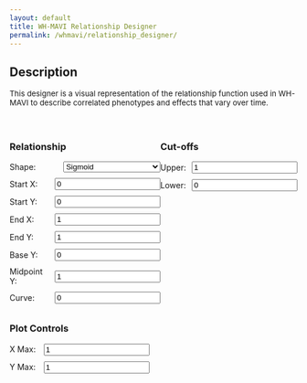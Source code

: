 ```yaml
---
layout: default
title: WH-MAVI Relationship Designer
permalink: /whmavi/relationship_designer/
---
```


## Description
<div style="font-size: 0.95em;">This designer is a visual representation of the relationship function used in WH-MAVI to describe correlated phenotypes and effects that vary over time.<br><br></div>

<script src="https://cdn.jsdelivr.net/npm/chart.js"></script>

<style>

  h3 {
      text-align: left;
  }
  
  #controls {
    margin-top: 20px;
  }
  
  .control-group {
    margin-bottom: 10px;
    display: flex;
    align-items: center;
  }
  
  .control-group label {
    flex: 1;
    margin-right: 10px;
  }
  
  .control-group select {
    flex: 2;
  }

  .noncontrol-group {
    margin-bottom: 10px;
  }

  .noncontrol-group label {
    margin-right: 10px;
  }
  
  @media (max-width: 768px) {

    h3 {
        text-align: center;
    }
    
      .control-group {
          flex-direction: column;
      }
  
      .control-group label {
          margin-right: 0;
          margin-bottom: 5px;
      }
  
      .control-group input[type="number"],
      .control-group select {
        flex: none;
        width: 95%;
      }
  }  

  .hidden {
    display: none;
  }
</style>

<canvas id="relationshipChart" width="800" height="400"></canvas>

<div id="controls" style="display: flex; justify-content: space-between;">
  <div id="relationship-controls">
    <h3>Relationship</h3>
    <div class="control-group">
      <label for="shape">Shape:</label>
      <select id="shape" onchange="toggleInputs('1')">
        <option value="sigmoid">Sigmoid</option>
        <option value="tradeoff">Trade-off</option>
        <option value="linear">Linear</option>
      </select>
    </div>
    <div class="control-group" id="start-x">
      <label for="start-x">Start X:</label>
      <input type="number" id="start-x-value" value="0" step="0.01">
    </div>
    <div class="control-group" id="start-y">
      <label for="start-y">Start Y:</label>
      <input type="number" id="start-y-value" value="0" step="0.01">
    </div>
    <div class="control-group"  id="end-x">
      <label for="end-x">End X:</label>
      <input type="number" id="end-x-value" value="1" step="0.01">
    </div>
    <div class="control-group" id="end-y">
      <label for="end-y">End Y:</label>
      <input type="number" id="end-y-value" value="1" step="0.01">
    </div>
    <div class="control-group"  id="base-y">
      <label for="base-y">Base Y:</label>
      <input type="number" id="base-y-value" value="0" step="0.01">
    </div>
    <div class="control-group" id="mid-y">
      <label for="mid-y">Midpoint Y:</label>
      <input type="number" id="mid-y-value" value="1" step="0.01">
    </div>
    <div class="control-group" id="curve">
      <label for="curve">Curve:</label>
      <input type="number" id="curve-value" value="0" step="0.1">
    </div>
  </div>

  <div id="cutoff-controls">
    <h3>Cut-offs</h3>
    <div class="control-group" id="plateau-upper">
      <label for="plateau-upper-value">Upper:</label>
      <input type="number" id="plateau-upper-value" value="1" step="0.01">
    </div>
    <div class="control-group" id="plateau-lower">
      <label for="plateau-lower-value">Lower:</label>
      <input type="number" id="plateau-lower-value" value="0" step="0.01">
    </div>
  </div>
</div>

<div id="controls" style="margin-top: 20px;">
  <h3>Plot Controls</h3>
  <div class="noncontrol-group">
    <label for="xmax">X Max:</label>
    <input type="number" id="xmax" value="1" step="0.01">
  </div>
  <div class="noncontrol-group">
    <label for="ymax">Y Max:</label>
    <input type="number" id="ymax" value="1" step="0.01">
  </div>
</div>

<script>
function toggleInputs() {
  const shape = document.getElementById('shape').value;
  const start_y = document.getElementById('start-y');
  const start_x = document.getElementById('start-x');
  const end_y = document.getElementById('end-y');
  const end_x = document.getElementById('end-x');
  const base_y = document.getElementById('base-y');
  const midpoint_y = document.getElementById('mid-y');
  const curve = document.getElementById('curve');
  const upper_plateau = document.getElementById('plateau-upper');
  const lower_plateau = document.getElementById('plateau-lower');

  if (shape === 'sigmoid') {
    start_y.classList.remove('hidden');
    start_x.classList.remove('hidden');
    end_y.classList.remove('hidden');
    end_x.classList.remove('hidden');
    base_y.classList.add('hidden');
    midpoint_y.classList.add('hidden');
    curve.classList.add('hidden');
    upper_plateau.classList.remove('hidden');
    lower_plateau.classList.remove('hidden');
  } else if (shape === 'tradeoff') {
    start_y.classList.add('hidden');
    start_x.classList.remove('hidden');
    end_y.classList.add('hidden');
    end_x.classList.remove('hidden');
    base_y.classList.remove('hidden');
    midpoint_y.classList.remove('hidden');
    curve.classList.add('hidden');
    upper_plateau.classList.remove('hidden');
    lower_plateau.classList.remove('hidden');
  } else if (shape === 'linear') {
    start_y.classList.remove('hidden');
    start_x.classList.remove('hidden');
    end_y.classList.remove('hidden');
    end_x.classList.remove('hidden');
    base_y.classList.add('hidden');
    midpoint_y.classList.add('hidden');
    curve.classList.remove('hidden');
    upper_plateau.classList.remove('hidden');
    lower_plateau.classList.remove('hidden');
  }
}

document.addEventListener('DOMContentLoaded', function() {
  toggleInputs();
  document.getElementById('shape').addEventListener('change', toggleInputs);
});
</script>

<script>
let chart;

function calculateRelationship(x, shape, start_y, end_y, start_x, end_x, base_y, mid_y, curve, plateau_upper, plateau_lower) {
  let yValues = [];

  if (shape === "sigmoid") {
    let steepness = 10 / (end_x - start_x);
    let inflection = (start_x + end_x) / 2;

    x.forEach(xi => {
      let y = start_y + (end_y - start_y) / (1 + Math.exp(-steepness * (xi - inflection)));
      yValues.push(y);
    });
  }

  if (shape === "tradeoff") {
    let mu = (start_x + end_x) / 2;
    let sigma = (end_x - start_x) / 8;

    x.forEach(xi => {
      let exponent = -Math.pow((xi - mu), 2) / (2 * Math.pow(sigma, 2));
      let y = base_y + (mid_y - base_y) * Math.exp(exponent);
      yValues.push(y);
    });
  }

  if (shape === "linear") {
    if (curve === 0) {
        let slope = (end_y - start_y) / (end_x - start_x);
        x.forEach(xi => {
            let y = start_y + slope * (xi - start_x);
            yValues.push(y);
        });
    } else {
        let A = (end_y - start_y) / (Math.exp(curve * end_x) - Math.exp(curve * start_x));
        let B = start_y - A * Math.exp(curve * start_x);

        x.forEach(xi => {
            let y = A * Math.exp(curve * xi) + B;
            yValues.push(y);
        });
    }
}

  yValues = yValues.map(y => {
    if (y < plateau_lower) {
      return plateau_lower;
    } else if (y > plateau_upper) {
      return plateau_upper;
    } else {
      return y;
    }
  });

  return yValues;
}

function plotRelationship() {
  const shape = document.getElementById("shape").value;
  const start_y = parseFloat(document.getElementById("start-y-value").value);
  const end_y = parseFloat(document.getElementById("end-y-value").value);
  const start_x = parseFloat(document.getElementById("start-x-value").value);
  const end_x = parseFloat(document.getElementById("end-x-value").value);
  const base_y = parseFloat(document.getElementById("base-y-value").value);
  const mid_y = parseFloat(document.getElementById("mid-y-value").value);
  const curve = parseFloat(document.getElementById("curve-value").value);
  const plateau_upper = parseFloat(document.getElementById("plateau-upper-value").value);
  const plateau_lower = parseFloat(document.getElementById("plateau-lower-value").value);

  const xmax = parseFloat(document.getElementById("xmax").value);
  const ymax = parseFloat(document.getElementById("ymax").value);

  let x = [];
  for (let i = 0; i <= xmax; i += xmax / 1000) {
    x.push(parseFloat(i.toFixed(2)));
  }

  const y = calculateRelationship(x, shape, start_y, end_y, start_x, end_x, base_y, mid_y, curve, plateau_upper, plateau_lower);

  if (!chart) {
    const ctx = document.getElementById("relationshipChart").getContext("2d");
    chart = new Chart(ctx, {
      type: "line",
      data: {
        labels: x,
        datasets: [
          {
            data: y,
            borderColor: "#3498db",
            fill: false,
            pointRadius: 0,
          },
          {
            data: [],
            borderColor: "#e74c3c",
            fill: false,
            pointRadius: 6,
            showLine: false
          }
        ],
      },
      options: {
        scales: {
          x: {
            min: 0,
            max: xmax,
            type: "linear",
            position: "bottom",
            title: {
              display: true,
              text: 'Variable 1'
            }
          },
          y: {
            min: 0,
            max: ymax,
            title: {
              display: true,
              text: 'Variable 2'
            }
          },
        },
        plugins: {
          legend: {
            display: false
          }
        }
      }
    });
  } else {
    chart.data.labels = x;
    chart.data.datasets[0].data = y;
    chart.options.scales.x.max = xmax;
    chart.options.scales.y.max = ymax;
  }

  let additionalPoints = [];
  if (shape === "tradeoff") {
    additionalPoints.push({ x: start_x, y: base_y });
    additionalPoints.push({ x: end_x, y: base_y });
    additionalPoints.push({ x: start_x + (end_x - start_x) / 2, y: mid_y });
  } else {
    additionalPoints.push({ x: start_x, y: start_y });
    additionalPoints.push({ x: end_x, y: end_y });
  }

  chart.data.datasets[1].data = additionalPoints;
  chart.update();
}

document.querySelectorAll("#controls input, #controls select").forEach((input) => {
  input.addEventListener("input", plotRelationship);
});

plotRelationship();
</script>
